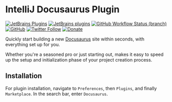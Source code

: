 # IntelliJ Docusaurus Plugin

[![JetBrains Plugins](https://img.shields.io/jetbrains/plugin/v/21411-docusaurus)](https://plugins.jetbrains.com/plugin/21411-docusaurus)
[![JetBrains plugins](https://img.shields.io/jetbrains/plugin/d/21411-docusaurus)](https://plugins.jetbrains.com/plugin/21411-docusaurus/versions)
[![GitHub Workflow Status (branch)](https://img.shields.io/github/actions/workflow/status/KartanHQ/intellij-docusaurus/build.yml?branch=master)](https://github.com/KartanHQ/intellij-docusaurus/actions/workflows/build.yml)
[![GitHub](https://img.shields.io/github/license/KartanHQ/intellij-docusaurus)](https://github.com/KartanHQ/intellij-docusaurus/blob/master/LICENSE)
[![Twitter Follow](https://img.shields.io/badge/follow-%40nekofar-1DA1F2?logo=twitter&style=flat)](https://twitter.com/nekofar)
[![Donate](https://img.shields.io/badge/donate-nekofar.crypto-a2b9bc?logo=ko-fi&logoColor=white)](https://ud.me/nekofar.crypto)


<!-- Plugin description -->
Quickly start building a new [Docusaurus](https://docusaurus.io) site within seconds, with everything set up for you.

Whether you're a seasoned pro or just starting out, makes it easy to speed up the setup and initialization phase of your project creation process.
<!-- Plugin description end -->

## Installation

For plugin installation, navigate to `Preferences`, then `Plugins`, and finally `Marketplace`. In the search bar, enter `Docusaurus`.

